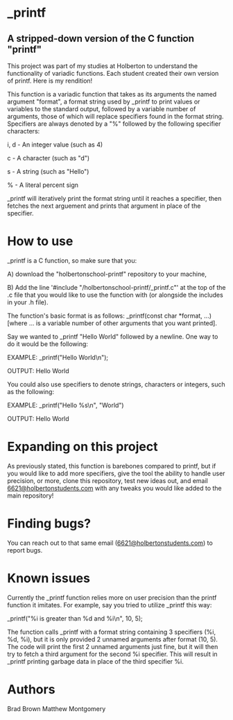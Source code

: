 # _printf

## A stripped-down version of the C function "printf"
  
This project was part of my studies at Holberton to understand the functionality of variadic functions. Each student created their own version of printf. Here is my rendition!

This function is a variadic function that takes as its arguments the named argument "format", a format string used by _printf to print values or variables to the standard output, followed by a variable number of arguments, those of which will replace specifiers found in the format string. Specifiers are always denoted by a "%" followed by the following specifier characters:

i, d - An integer value (such as 4)

c - A character (such as "d")

s - A string (such as "Hello")

% - A literal percent sign

_printf will iteratively print the format string until it reaches a specifier, then fetches the next arguement and prints that argument in place of the specifier.

# How to use

_printf is a C function, so make sure that you:

A) download the "holbertonschool-printf" repository to your machine,

B) Add the line '#include "/holbertonschool-printf/_printf.c"' at the top of the .c file that you would like to use the function with (or alongside the includes in your .h file).

The function's basic format is as follows: _printf(const char *format, ...) [where ... is a variable number of other arguments that you want printed].

Say we wanted to _printf "Hello World" followed by a newline. One way to do it would be the following:

EXAMPLE: _printf("Hello World\n");

OUTPUT: Hello World

You could also use specifiers to denote strings, characters or integers, such as the following:

EXAMPLE: _printf("Hello %s\n", "World")

OUTPUT: Hello World

# Expanding on this project

As previously stated, this function is barebones compared to printf, but if you would like to add more specifiers, give the tool the ability to handle user precision, or more, clone this repository, test new ideas out, and email 6621@holbertonstudents.com with any tweaks you would like added to the main repository!

# Finding bugs?

You can reach out to that same email (6621@holbertonstudents.com) to report bugs.

# Known issues

Currently the _printf function relies more on user precision than the printf function it imitates. For example, say you tried to utilize _printf this way:

_printf("%i is greater than %d and %i\n", 10, 5);

The function calls _printf with a format string containing 3 specifiers (%i, %d, %i), but it is only provided 2 unnamed arguments after format (10, 5). The code will print the first 2 unnamed arguments just fine, but it will then try to fetch a third argument for the second %i specifier. This will result in _printf printing garbage data in place of the third specifier %i.

# Authors

Brad Brown
Matthew Montgomery
